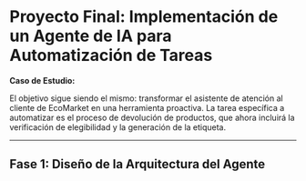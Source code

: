 ﻿# Proyecto Final: Implementación de un Agente de IA para Automatización de Tareas

**Caso de Estudio:**

El objetivo sigue siendo el mismo: transformar el asistente de atención al cliente de EcoMarket en una herramienta proactiva. La tarea específica a automatizar es el proceso de devolución de productos, que ahora incluirá la verificación de elegibilidad y la generación de la etiqueta.

---

## Fase 1: Diseño de la Arquitectura del Agente

